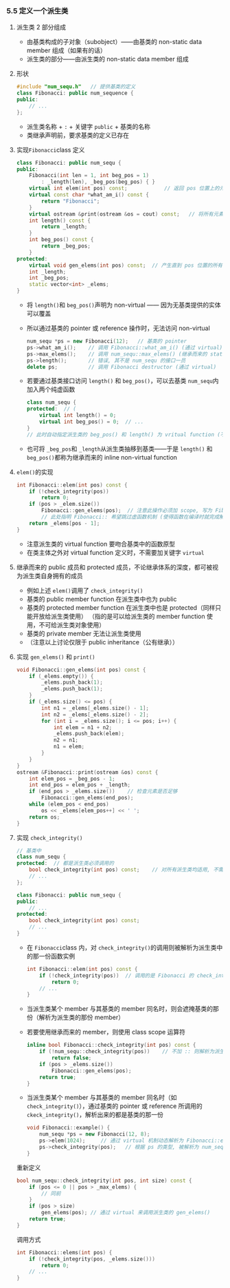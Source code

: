 ### 5.5 定义一个派生类

1. 派生类 2 部分组成

    - 由基类构成的子对象（subobject）——由基类的 non-static data member 组成（如果有的话）
    - 派生类的部分——由派生类的 non-static data member 组成

2. 形状

    ```cpp
    #include "num_sequ.h"	// 提供基类的定义
    class Fibonacci: public num_sequence {
    public:
        // ...
    };
    ```

    - 派生类名称 + `:` + 关键字 `public` + 基类的名称
    - 类继承声明前，要求基类的定义已存在

3. 实现`Fibonacci`class 定义

    ```cpp
    class Fibonacci: public num_sequ {
    public:
        Fibonacci(int len = 1, int beg_pos = 1)
            : _length(len), _beg_pos(beg_pos) { }
        virtual int elem(int pos) const;			// 返回 pos 位置上的元素
        virtual const char *what_am_i() const {
            return "Fibonacci";
        }
        virtual ostream &print(ostream &os = cout) const;	// 将所有元素写入 os
        int length() const {
            return _length;
        }
        int beg_pos() const {
            return _beg_pos;
        }
    protected:
        virtual void gen_elems(int pos) const;	// 产生直到 pos 位置的所有元素
        int _length;
        int _beg_pos;
        static vector<int> _elems;
    }
    ```

    - 将 `length()`和 `beg_pos()`声明为 non-virtual —— 因为无基类提供的实体可以覆盖

    - 所以通过基类的 pointer 或 reference 操作时，无法访问 non-virtual

        ```cpp
        num_sequ *ps = new Fibonacci(12);	// 基类的 pointer
        ps->what_am_i();	// 调用 Fibonacci::what_am_i() (通过 virtual)
        ps->max_elems();	// 调用 num_sequ::max_elems() (继承而来的 static max_elem())
        ps->length();		// 错误, 其不是 num_sequ 的接口一员
        delete ps;			// 调用 Fibonacci destructor (通过 virtual)
        ```

    - 若要通过基类接口访问 `length()` 和 `beg_pos()`，可以去基类 `num_sequ`内加入两个纯虚函数

        ```cpp
        class num_sequ {
        protected:	// (
            virtual int length() = 0;
            virtual int beg_pos() = 0;	// ...
        }
        // 此时自动指定派生类的 beg_pos() 和 length() 为 vritual function (不需要再指定关键字 virtual)
        ```

    - 也可将 `_beg_pos`和 `_length`从派生类抽移到基类——于是 `length()` 和 `beg_pos()`都称为继承而来的 inline non-virtual function

4. `elem()`的实现

    ```cpp
    int Fibonacci::elem(int pos) const {
        if (!check_integrity(pos))
            return 0;
        if (pos > _elem.size())
            Fibonacci::gen_elems(pos);	// 注意此操作必须加 scope, 写为 Fibonacci::gen_elems(pos)
        	// 此处指明 Fibonacci:: 希望跳过虚函数机制 (使得函数在编译时就完成解析)
        return _elems[pos - 1];
    }
    ```

    - 注意派生类的 virtual function 要吻合基类中的函数原型
    - 在类主体之外对 virtual function 定义时，不需要加关键字 `virtual`

5. 继承而来的 public 成员和 protected 成员，不论继承体系的深度，都可被视为派生类自身拥有的成员

    - 例如上述 `elem()`调用了 `check_integrity()`
    - 基类的 public member function 在派生类中也为 public
    - 基类的 protected member function 在派生类中也是 protected（同样只能开放给派生类使用）
        （指的是可以给派生类的 member function 使用，不可给派生类对象使用）
    - 基类的 private member 无法让派生类使用
    - （注意以上讨论仅限于 public inheritance（公有继承））

6. 实现 `gen_elems()` 和 `print()`

    ```cpp
    void Fibonacci::gen_elems(int pos) const {
        if (_elems.empty()) {
            _elems.push_back(1);
            _elems.push_back(1);
        }
        if (_elems.size() <= pos) {
            int n1 = _elems[_elems.size() - 1];
            int n2 = _elems[_elems.size() - 2];
            for (int i = _elems.size(); i <= pos; i++) {
                int elem = n1 + n2;
                _elems.push_back(elem);
                n2 = n1;
                n1 = elem;
            }
        }
    }
    ostream &Fibonacci::print(ostream &os) const {
        int elem_pos = _beg_pos - 1;
        int end_pos = elem_pos + _length;
        if (end_pos > _elems.size())	// 检查元素是否足够
            Fibonacci::gen_elems(end_pos);
        while (elem_pos < end_pos)
            os << _elems[elem_pos++] << ' ';
        return os;
    }
    ```

7. 实现 `check_integrity()`

    ```cpp
    // 基类中
    class num_sequ {
    protected:	// 都是派生类必须调用的
        bool check_integrity(int pos) const;	// 对所有派生类均适用, 不需要 virtual
        // ...
    };
    ```

    ```cpp
    class Fibonacci: public num_sequ {
    public:
        // ...
    protected:
        bool check_integrity(int pos) const;
        // ...
    }
    ```

    - 在 `Fibonacci`class 内，对 `check_integrity()`的调用则被解析为派生类中的那一份函数实例

        ```cpp
        int Fibonacci::elem(int pos) const {
            if (!check_integrity(pos))	// 调用的是 Fibonacci 的 check_integrity
                return 0;
            // ...
        }
        ```

    - 当派生类某个 member 与其基类的 member 同名时，则会遮掩基类的那份（解析为派生类的那份 member）

    - 若要使用继承而来的 member，则使用 class scope 运算符
    
        ```cpp
        inline bool Fibonacci::check_integrity(int pos) const {
            if (!num_sequ::check_integrity(pos))	// 不加 :: 则解析为派生类自生的 check_integrity()
                return false;
            if (pos > _elems.size())
                Fibonacci::gen_elems(pos);
            return true;
        }
        ```
    
    - 当派生类某个 member 与其基类的 member 同名时（如 `check_integrity()`），通过基类的 pointer 或 reference 所调用的 `ckeck_integrity()`，解析出来的都是基类的那一份
    
        ```cpp
        void Fibonacci::example() {
            num_sequ *ps = new Fibonacci(12, 8);
            ps->elem(1024);		// 通过 virtual 机制动态解析为 Fibonacci::elem()
            ps->check_integrity(pos);	// 根据 ps 的类型, 被解析为 num_sequ::check_integrity()
        }
        ```
    
    重新定义
    
    ```cpp
    bool num_sequ::check_integrity(int pos, int size) const {
        if (pos <= 0 || pos > _max_elems) {
            // 同前
        }
        if (pos > size)
            gen_elems(pos);	// 通过 virtual 来调用派生类的 gen_elems() 
        return true;
    }
    ```
    
    调用方式
    
    ```cpp
    int Fibonacci::elems(int pos) {
        if (!check_integrity(pos, _elems.size()))
            return 0;
        // ...
    }
    ```
    
    
    
    
    
    







